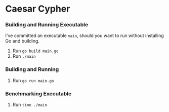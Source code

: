 # Caesar Cypher

### Building and Running Executable

I've committed an executable `main`, should you want to run without installing Go and building.

1. Run `go build main.go`
2. Run `./main`

### Building and Running

1. Run `go run main.go`

### Benchmarking Executable

1. Run `time ./main`